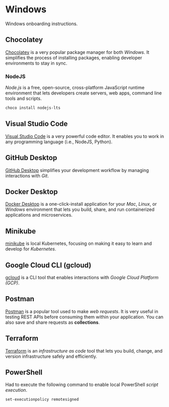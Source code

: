 # Windows

Windows onboarding instructions.

## Chocolatey

[Chocolatey](https://chocolatey.org/) is a very popular package manager for both *Windows*. It simplifies the process of installing packages, enabling developer environments to stay in sync.

### NodeJS

*Node.js* is a free, open-source, cross-platform JavaScript runtime environment that lets developers create servers, web apps, command line tools and scripts.

```sh
choco install nodejs-lts
```

## Visual Studio Code

[Visual Studio Code](https://code.visualstudio.com/) is a very powerful code editor. It enables you to work in any programming language (i.e., NodeJS, Python).

## GitHub Desktop

[GitHub Desktop](https://desktop.github.com/download/) simplifies your development workflow by managing interactions with *Git*.

## Docker Desktop

[Docker Desktop](https://docs.docker.com/desktop/) is a one-click-install application for your *Mac*, *Linux*, or *Windows* environment that lets you build, share, and run containerized applications and microservices.

## Minikube

[minikube](https://minikube.sigs.k8s.io/docs/start/?arch=%2Fmacos%2Fx86-64%2Fstable%2Fbinary+download) is local Kubernetes, focusing on making it easy to learn and develop for *Kubernetes*.

## Google Cloud CLI (gcloud)

[gcloud](https://cloud.google.com/sdk/docs/install) is a CLI tool that enables interactions with *Google Cloud Platform (GCP)*.

## Postman

[Postman](https://www.postman.com/) is a popular tool used to make *web requests*. It is very useful in testing REST APIs before consuming them within your application. You can also save and share requests as **collections**.

## Terraform

[Terraform](https://developer.hashicorp.com/terraform/tutorials/aws-get-started/install-cli) is an *infrastructure as code* tool that lets you build, change, and version infrastructure safely and efficiently.


## PowerShell

Had to execute the following command to enable local PowerShell _script execution_.

```sh
set-executionpolicy remotesigned
```
